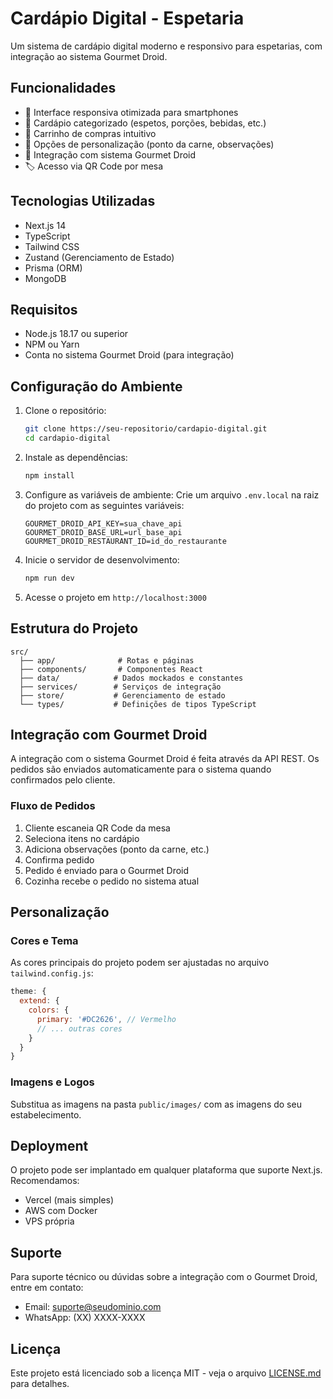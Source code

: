 # Cardápio Digital - Espetaria

Um sistema de cardápio digital moderno e responsivo para espetarias, com integração ao sistema Gourmet Droid.

## Funcionalidades

- 📱 Interface responsiva otimizada para smartphones
- 🍖 Cardápio categorizado (espetos, porções, bebidas, etc.)
- 🛒 Carrinho de compras intuitivo
- 📝 Opções de personalização (ponto da carne, observações)
- 🔄 Integração com sistema Gourmet Droid
- 🏷️ Acesso via QR Code por mesa

## Tecnologias Utilizadas

- Next.js 14
- TypeScript
- Tailwind CSS
- Zustand (Gerenciamento de Estado)
- Prisma (ORM)
- MongoDB

## Requisitos

- Node.js 18.17 ou superior
- NPM ou Yarn
- Conta no sistema Gourmet Droid (para integração)

## Configuração do Ambiente

1. Clone o repositório:
   ```bash
   git clone https://seu-repositorio/cardapio-digital.git
   cd cardapio-digital
   ```

2. Instale as dependências:
   ```bash
   npm install
   ```

3. Configure as variáveis de ambiente:
   Crie um arquivo `.env.local` na raiz do projeto com as seguintes variáveis:
   ```env
   GOURMET_DROID_API_KEY=sua_chave_api
   GOURMET_DROID_BASE_URL=url_base_api
   GOURMET_DROID_RESTAURANT_ID=id_do_restaurante
   ```

4. Inicie o servidor de desenvolvimento:
   ```bash
   npm run dev
   ```

5. Acesse o projeto em `http://localhost:3000`

## Estrutura do Projeto

```
src/
  ├── app/              # Rotas e páginas
  ├── components/       # Componentes React
  ├── data/            # Dados mockados e constantes
  ├── services/        # Serviços de integração
  ├── store/           # Gerenciamento de estado
  └── types/           # Definições de tipos TypeScript
```

## Integração com Gourmet Droid

A integração com o sistema Gourmet Droid é feita através da API REST. Os pedidos são enviados automaticamente para o sistema quando confirmados pelo cliente.

### Fluxo de Pedidos

1. Cliente escaneia QR Code da mesa
2. Seleciona itens no cardápio
3. Adiciona observações (ponto da carne, etc.)
4. Confirma pedido
5. Pedido é enviado para o Gourmet Droid
6. Cozinha recebe o pedido no sistema atual

## Personalização

### Cores e Tema

As cores principais do projeto podem ser ajustadas no arquivo `tailwind.config.js`:

```js
theme: {
  extend: {
    colors: {
      primary: '#DC2626', // Vermelho
      // ... outras cores
    }
  }
}
```

### Imagens e Logos

Substitua as imagens na pasta `public/images/` com as imagens do seu estabelecimento.

## Deployment

O projeto pode ser implantado em qualquer plataforma que suporte Next.js. Recomendamos:

- Vercel (mais simples)
- AWS com Docker
- VPS própria

## Suporte

Para suporte técnico ou dúvidas sobre a integração com o Gourmet Droid, entre em contato:

- Email: suporte@seudominio.com
- WhatsApp: (XX) XXXX-XXXX

## Licença

Este projeto está licenciado sob a licença MIT - veja o arquivo [LICENSE.md](LICENSE.md) para detalhes.
